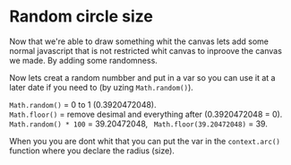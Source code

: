 # Random circle size

Now that we're able to draw something whit the canvas lets add some normal javascript that is not restricted whit canvas to inproove the canvas we made. By adding some randomness.

Now lets creat a random numbber and put in a var so you can use it at a later date if you need to (by uzing `Math.random()`).

`Math.random()` = 0 to 1 (0.3920472048).<br/>
`Math.floor()` = remove desimal and everything after (0.3920472048 = 0).<br/>
`Math.random() * 100` = 39.20472048, ` Math.floor(39.20472048)` = 39.

When you you are dont whit that you can put the var in the `context.arc()` function where you declare the radius (size).
